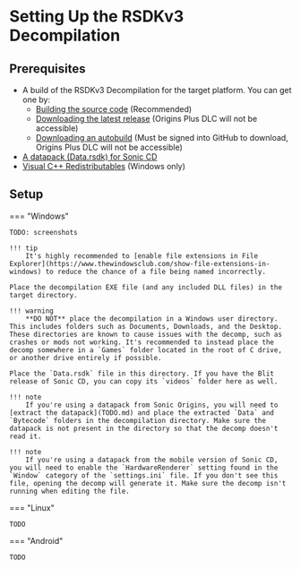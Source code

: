 # Setting Up the RSDKv3 Decompilation

## Prerequisites
- A build of the RSDKv3 Decompilation for the target platform. You can get one by:
    - [Building the source code](Building.md) (Recommended)
    - [Downloading the latest release](https://github.com/RSDKModding/RSDKv3-Decompilation/releases/latest) (Origins Plus DLC will not be accessible)
    - [Downloading an autobuild](https://github.com/RSDKModding/RSDKv3-Decompilation/actions) (Must be signed into GitHub to download, Origins Plus DLC will not be accessible)
- [A datapack (Data.rsdk) for Sonic CD](TODO)
- [Visual C++ Redistributables](https://learn.microsoft.com/en-us/cpp/windows/latest-supported-vc-redist?view=msvc-170) (Windows only)

## Setup
=== "Windows"

    TODO: screenshots

    !!! tip
	    It's highly recommended to [enable file extensions in File Explorer](https://www.thewindowsclub.com/show-file-extensions-in-windows) to reduce the chance of a file being named incorrectly.

    Place the decompilation EXE file (and any included DLL files) in the target directory.
	
	!!! warning
	    **DO NOT** place the decompilation in a Windows user directory. This includes folders such as Documents, Downloads, and the Desktop. These directories are known to cause issues with the decomp, such as crashes or mods not working. It's recommended to instead place the decomp somewhere in a `Games` folder located in the root of C drive, or another drive entirely if possible.

    Place the `Data.rsdk` file in this directory. If you have the Blit release of Sonic CD, you can copy its `videos` folder here as well.
	
	!!! note
	    If you're using a datapack from Sonic Origins, you will need to [extract the datapack](TODO.md) and place the extracted `Data` and `Bytecode` folders in the decompilation directory. Make sure the datapack is not present in the directory so that the decomp doesn't read it.
	
	!!! note
	    If you're using a datapack from the mobile version of Sonic CD, you will need to enable the `HardwareRenderer` setting found in the `Window` category of the `settings.ini` file. If you don't see this file, opening the decomp will generate it. Make sure the decomp isn't running when editing the file.

=== "Linux"

    TODO

=== "Android"

    TODO
